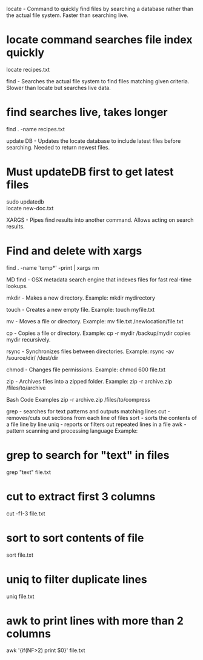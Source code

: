 locate - Command to quickly find files by searching a database rather than the actual file system. Faster than searching live.
# locate command searches file index quickly
locate recipes.txt


find - Searches the actual file system to find files matching given criteria. Slower than locate but searches live data.
# find searches live, takes longer
find . -name recipes.txt 

update DB - Updates the locate database to include latest files before searching. Needed to return newest files.
# Must updateDB first to get latest files 
sudo updatedb  
locate new-doc.txt


XARGS - Pipes find results into another command. Allows acting on search results.
# Find and delete with xargs
find . -name 'temp*' -print | xargs rm

MD find - OSX metadata search engine that indexes files for fast real-time lookups.

mkdir - Makes a new directory. Example: mkdir mydirectory

touch - Creates a new empty file. Example: touch myfile.txt

mv - Moves a file or directory. Example: mv file.txt /newlocation/file.txt

cp - Copies a file or directory. Example: cp -r mydir /backup/mydir copies mydir recursively.

rsync - Synchronizes files between directories. Example:
    rsync -av /source/dir/ /dest/dir

chmod - Changes file permissions. Example: chmod 600 file.txt

zip - Archives files into a zipped folder. Example:
    zip -r archive.zip /files/to/archive

Bash Code Examples
    zip -r archive.zip /files/to/compress


grep - searches for text patterns and outputs matching lines
cut - removes/cuts out sections from each line of files
sort - sorts the contents of a file line by line
uniq - reports or filters out repeated lines in a file
awk - pattern scanning and processing language
Example:
# grep to search for "text" in files
grep "text" file.txt

# cut to extract first 3 columns 
cut -f1-3 file.txt

# sort to sort contents of file
sort file.txt

# uniq to filter duplicate lines
uniq file.txt

# awk to print lines with more than 2 columns
awk '{if(NF>2) print $0}' file.txt

